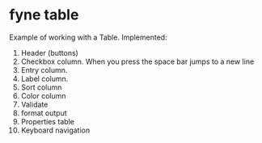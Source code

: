 # fyne table
Example of working with a Table.
Implemented:
1. Header (buttons)
2. Checkbox column. When you press the space bar jumps to a new line
3. Entry column.
4. Label column.
5. Sort column
6. Color column
7. Validate
8. format output
9. Properties table
10. Keyboard navigation
